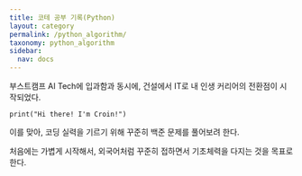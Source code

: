 ```yaml
---
title: 코테 공부 기록(Python)
layout: category
permalink: /python_algorithm/
taxonomy: python_algorithm
sidebar:
  nav: docs
---
```

부스트캠프 AI Tech에 입과함과 동시에, 건설에서 IT로 내 인생 커리어의 전환점이 시작되었다.

`print("Hi there! I'm Croin!")`

이를 맞아, 코딩 실력을 기르기 위해 꾸준히 백준 문제를 풀어보려 한다.

처음에는 가볍게 시작해서, 외국어처럼 꾸준히 접하면서 기초체력을 다지는 것을 목표로 한다.
